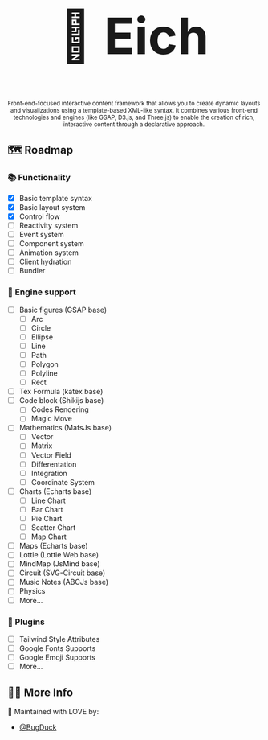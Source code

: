 <div style="text-align: center">
  <h1 style="font-size: 100px; text-align: center">🧩 Eich</h1>
  <sub>
Front-end-focused interactive content framework that allows you to create dynamic layouts and visualizations using a template-based XML-like syntax. It combines various front-end technologies and engines (like GSAP, D3.js, and Three.js) to enable the creation of rich, interactive content through a declarative approach.
  </sub>
</div>

## 🗺 Roadmap

### 📚 Functionality

- [x] Basic template syntax
- [x] Basic layout system
- [x] Control flow
- [ ] Reactivity system
- [ ] Event system
- [ ] Component system
- [ ] Animation system
- [ ] Client hydration
- [ ] Bundler

### 📖 Engine support

- [ ] Basic figures (GSAP base)
  - [ ] Arc
  - [ ] Circle
  - [ ] Ellipse
  - [ ] Line
  - [ ] Path
  - [ ] Polygon
  - [ ] Polyline
  - [ ] Rect
- [ ] Tex Formula (katex base)
- [ ] Code block (Shikijs base)
  - [ ] Codes Rendering
  - [ ] Magic Move
- [ ] Mathematics (MafsJs base)
  - [ ] Vector
  - [ ] Matrix
  - [ ] Vector Field
  - [ ] Differentation
  - [ ] Integration
  - [ ] Coordinate System
- [ ] Charts (Echarts base)
  - [ ] Line Chart
  - [ ] Bar Chart
  - [ ] Pie Chart
  - [ ] Scatter Chart
  - [ ] Map Chart
- [ ] Maps (Echarts base)
- [ ] Lottie (Lottie Web base)
- [ ] MindMap (JsMind base)
- [ ] Circuit (SVG-Circuit base)
- [ ] Music Notes (ABCJs base)
- [ ] Physics
- [ ] More...

### 🧩 Plugins

- [ ] Tailwind Style Attributes
- [ ] Google Fonts Supports
- [ ] Google Emoji Supports
- [ ] More...

## 🧑‍💻 More Info

💖 Maintained with LOVE by:

- [@BugDuck](https://github.com/Bug-Duck)
